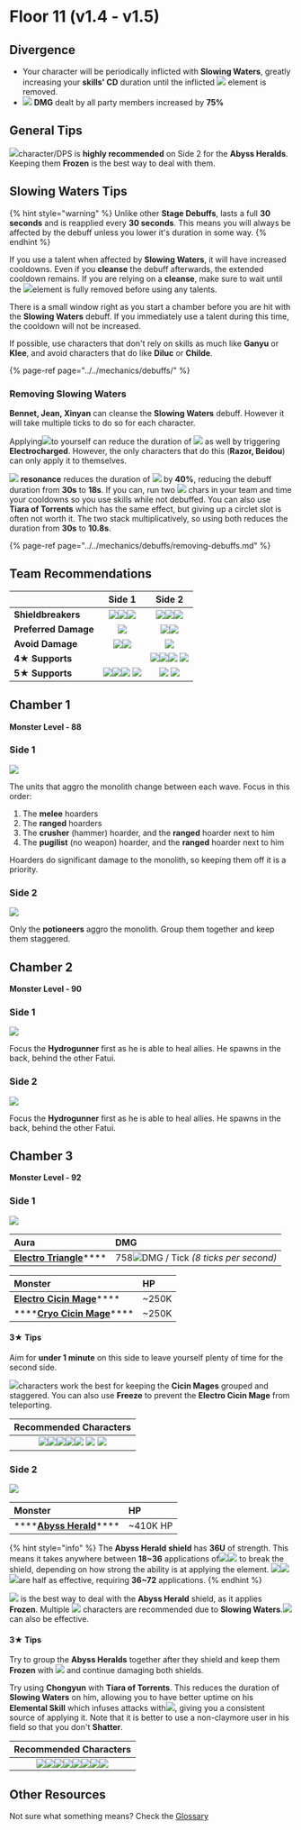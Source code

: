 # Floor 11 \(v1.4 - v1.5\)

## Divergence

* Your character will be periodically inflicted with **Slowing Waters**, greatly increasing your **skills' CD** duration until the inflicted ![](../../.gitbook/assets/hydro_small.png) element is removed.
* ![](../../.gitbook/assets/physical_small.png) **DMG** dealt by all party members increased by **75%**

## General Tips

![](../../.gitbook/assets/cryo_small.png)character/DPS is **highly recommended** on Side 2 for the **Abyss Heralds**. Keeping them **Frozen** is the best way to deal with them.

## Slowing Waters Tips

{% hint style="warning" %}
Unlike other **Stage Debuffs**,  lasts a full **30 seconds** and is reapplied every **30 seconds**. This means you will always be affected by the debuff unless you lower it's duration in some way.
{% endhint %}

If you use a talent when affected by **Slowing Waters**, it will have increased cooldowns. Even if you **cleanse** the debuff afterwards, the extended cooldown remains. If you are relying on a **cleanse**, make sure to wait until the ![](../../.gitbook/assets/hydro_small.png)element is fully removed before using any talents.

There is a small window right as you start a chamber before you are hit with the **Slowing Waters** debuff. If you immediately use a talent during this time, the cooldown will not be increased. 

If possible, use characters that don't rely on skills as much like **Ganyu** or **Klee**, and avoid characters that do like **Diluc** or **Childe**.

{% page-ref page="../../mechanics/debuffs/" %}

### Removing Slowing Waters

**Bennet, Jean, Xinyan** can cleanse the **Slowing Waters** debuff. However it will take multiple ticks to do so for each character.

Applying![](../../.gitbook/assets/electro_small.png)to yourself can reduce the duration of ![](../../.gitbook/assets/hydro_small.png) as well by triggering **Electrocharged**. However, the only characters that do this \(**Razor, Beidou**\) can only apply it to themselves.

![](../../.gitbook/assets/electro_small.png) **resonance** reduces the duration of ![](../../.gitbook/assets/hydro_small.png) by **40%**, reducing the debuff duration from **30s** to **18s**. If you can, run two ![](../../.gitbook/assets/electro_small.png) chars in your team and time your cooldowns so you use skills while not debuffed. You can also use **Tiara of Torrents** which has the same effect, but giving up a circlet slot is often not worth it. The two stack multiplicatively, so using both reduces the duration from **30s** to **10.8s**.

{% page-ref page="../../mechanics/debuffs/removing-debuffs.md" %}

## Team Recommendations

|  | Side 1 | Side 2 |
| :--- | :---: | :---: |
| **Shieldbreakers** | ![](../../.gitbook/assets/pyro_small.png)![](../../.gitbook/assets/cryo_small.png)![](../../.gitbook/assets/electro_small.png) | ![](../../.gitbook/assets/cryo_small.png)![](../../.gitbook/assets/electro_small.png)![](../../.gitbook/assets/geo_small.png) |
| **Preferred Damage** | ![](../../.gitbook/assets/physical_small.png) | ![](../../.gitbook/assets/physical_small.png)![](../../.gitbook/assets/cryo_small.png) |
| **Avoid Damage** | ![](../../.gitbook/assets/cryo_small.png)![](../../.gitbook/assets/electro_small.png) | ![](../../.gitbook/assets/hydro_small.png) |
| **4**★ **Supports** |  | ![](../../.gitbook/assets/ui_avataricon_chongyun.png)![](../../.gitbook/assets/ui_avataricon_kaeya.png)![](../../.gitbook/assets/ui_avataricon_rosaria.png)  ![](../../.gitbook/assets/ui_avataricon_lisa.png)  |
| **5**★ **Supports** | ![](../../.gitbook/assets/ui_avataricon_lumine_anemo.png)![](../../.gitbook/assets/ui_avataricon_sucrose.png)![](../../.gitbook/assets/ui_avataricon_jean.png) ![](../../.gitbook/assets/ui_avataricon_venti.png)  | ![](../../.gitbook/assets/ui_avataricon_ganyu.png) ![](../../.gitbook/assets/ui_avataricon_zhongli.png)  |

## Chamber 1

**Monster Level - 88**

### Side 1

![](../../.gitbook/assets/11-1-1%20%281%29.png)

The units that aggro the monolith change between each wave. Focus in this order:

1. The **melee** hoarders
2. The **ranged** hoarders
3. The **crusher** \(hammer\) hoarder, and the **ranged** hoarder next to him
4. The **pugilist** \(no weapon\) hoarder, and the **ranged** hoarder next to him

Hoarders do significant damage to the monolith, so keeping them off it is a priority.

### Side 2

![](../../.gitbook/assets/11-1-2%20%281%29.png)

Only the **potioneers** aggro the monolith. Group them together and keep them staggered.

## Chamber 2

**Monster Level - 90**

### Side 1 

![](../../.gitbook/assets/11-2-1%20%281%29.png)

Focus the **Hydrogunner** first as he is able to heal allies. He spawns in the back, behind the other Fatui.

### Side 2

![](../../.gitbook/assets/11-2-2%20%281%29.png)

  
Focus the **Hydrogunner** first as he is able to heal allies. He spawns in the back, behind the other Fatui.

## Chamber 3

**Monster Level - 92**

### Side 1

![](../../.gitbook/assets/11-3-1%20%281%29.png)

| Aura | DMG |
| :--- | :--- |
| [**Electro Triangle**](../../mechanics/auras/lightning-stake.md)\*\*\*\* | 758![](../../.gitbook/assets/electro_small.png)DMG / Tick _\(8 ticks per second\)_ |

| Monster | HP |
| :--- | :--- |
| [**Electro Cicin Mage**](../../monsters/fatui/electro-cicin-mage.md)\*\*\*\* | ~250K |
| \*\*\*\*[**Cryo Cicin Mage**](../../monsters/fatui/cryo-cicin-mage.md)\*\*\*\* | ~250K |

#### 3★ Tips

Aim for **under 1 minute** on this side to leave yourself plenty of time for the second side.

![](../../.gitbook/assets/anemo_small.png)characters work the best for keeping the **Cicin Mages** grouped and staggered. You can also use **Freeze** to prevent the **Electro Cicin Mage** from teleporting.

| Recommended Characters |
| :---: |
| ![](../../.gitbook/assets/ui_avataricon_razor.png)![](../../.gitbook/assets/ui_avataricon_eula.png)![](../../.gitbook/assets/ui_avataricon_lumine_anemo.png)![](../../.gitbook/assets/ui_avataricon_sucrose.png)![](../../.gitbook/assets/ui_avataricon_jean.png) ![](../../.gitbook/assets/ui_avataricon_venti.png) ![](../../.gitbook/assets/ui_avataricon_zhongli.png)  |

### Side 2

![](../../.gitbook/assets/11-3-2%20%281%29.png)

| Monster | HP |
| :--- | :--- |
| \*\*\*\*[**Abyss Herald**](../../monsters/abyss-order/abyss-herald.md)\*\*\*\* | ~410K HP |

{% hint style="info" %}
The **Abyss Herald** **shield** has **36U** of strength. This means it takes anywhere between **18~36** applications of![](../../.gitbook/assets/cryo_small.png)![](../../.gitbook/assets/electro_small.png) to break the shield, depending on how strong the ability is at applying the element. ![](../../.gitbook/assets/pyro_small.png)![](../../.gitbook/assets/anemo_small.png)![](../../.gitbook/assets/geo_small.png)are half as effective, requiring **36~72** applications.
{% endhint %}

![](../../.gitbook/assets/cryo_small.png) is the best way to deal with the **Abyss Herald** shield, as it applies **Frozen**. Multiple ![](../../.gitbook/assets/cryo_small.png) characters are recommended due to **Slowing Waters**.![](../../.gitbook/assets/electro_small.png) can also be effective.

#### 3★ Tips

Try to group the **Abyss Heralds** together after they shield and keep them **Frozen** with ![](../../.gitbook/assets/cryo_small.png) and continue damaging both shields.

Try using **Chongyun** with **Tiara of Torrents**. This reduces the duration of **Slowing Waters** on him, allowing you to have better uptime on his **Elemental Skill** which infuses attacks with![](../../.gitbook/assets/cryo_small.png), giving you a consistent source of applying it. Note that it is better to use a non-claymore user in his field so that you don't **Shatter**.

| Recommended Characters |
| :---: |
| ![](../../.gitbook/assets/ui_avataricon_lisa.png)![](../../.gitbook/assets/ui_avataricon_keqing.png)![](../../.gitbook/assets/ui_avataricon_razor.png)![](../../.gitbook/assets/ui_avataricon_chongyun.png)![](../../.gitbook/assets/ui_avataricon_eula.png)![](../../.gitbook/assets/ui_avataricon_kaeya.png)![](../../.gitbook/assets/ui_avataricon_rosaria.png)![](../../.gitbook/assets/ui_avataricon_ganyu.png) |

## Other Resources

Not sure what something means? Check the [Glossary](../../floors/glossary.md)

